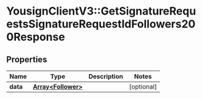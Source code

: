 # YousignClientV3::GetSignatureRequestsSignatureRequestIdFollowers200Response

## Properties
Name | Type | Description | Notes
------------ | ------------- | ------------- | -------------
**data** | [**Array&lt;Follower&gt;**](Follower.md) |  | [optional] 

